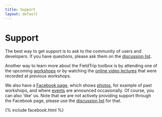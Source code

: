 ```yaml
---
title: Support
layout: default
---
```


# Support

The best way to get support is to ask to the community of users and developers. If you have questions, please ask them on the [discussion list](/discussion_list).

Another way to learn more about the FieldTrip toolbox is by attending one of the upcoming [workshops](/workshop) or by watching the [online video lectures](/video) that were recorded at previous workshops. 

We also have a [Facebook page](https://www.facebook.com/fieldtriptoolbox/), which shows [photos](https://www.facebook.com/fieldtriptoolbox/photos/), for example of past workshops, and where [events](https://www.facebook.com/fieldtriptoolbox/events/) are announced occasionally. Of course, you can also 'like' us. Note that we are not actively providing support through the Facebook page, please use the [discussion list](/discussion_list) for that.

{% include facebook.html %}
